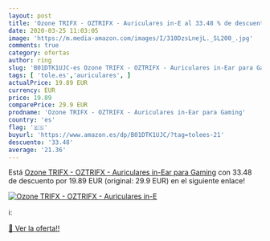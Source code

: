 ```yaml
---
layout: post
title: 'Ozone TRIFX - OZTRIFX - Auriculares in-E al 33.48 % de descuento'
date: 2020-03-25 11:03:05
image: 'https://m.media-amazon.com/images/I/310DzsLnejL._SL200_.jpg'
comments: true
category: ofertas
author: ring
slug: 'B01DTK1UJC-es Ozone TRIFX - OZTRIFX - Auriculares in-Ear para Gaming'
tags: [ 'tole.es','auriculares', ]
actualPrice: 19.89 EUR
currency: EUR
price: 19.89
comparePrice: 29.9 EUR
prodname: 'Ozone TRIFX - OZTRIFX - Auriculares in-Ear para Gaming'
country: 'es'
flag: '🇪🇸'
buyurl: 'https://www.amazon.es/dp/B01DTK1UJC/?tag=tolees-21'
descuento: '33.48'
average: '21.36'
---
```


Está [Ozone TRIFX - OZTRIFX - Auriculares in-Ear para Gaming](https://www.amazon.es/dp/B01DTK1UJC/?tag=tolees-21) con 33.48 de descuento por 19.89 EUR (original: 29.9 EUR) en el siguiente enlace!

[![Ozone TRIFX - OZTRIFX - Auriculares in-E](https://m.media-amazon.com/images/I/310DzsLnejL._SL200_.jpg)](https://www.amazon.es/dp/B01DTK1UJC/?tag=tolees-21)

ℹ️:


[🛒 Ver la oferta!!](https://www.amazon.es/dp/B01DTK1UJC/?tag=tolees-21)
